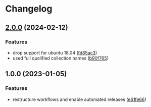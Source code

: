 # Changelog

## [2.0.0](https://github.com/rolehippie/graylog-sidecar/compare/v1.0.0...v2.0.0) (2024-02-12)


### Features

* drop support for ubuntu 18.04 ([fd85ac3](https://github.com/rolehippie/graylog-sidecar/commit/fd85ac32f1fd77b3dfeb5b9874032a932c2d8d0d))
* used full qualified collection names ([b90f765](https://github.com/rolehippie/graylog-sidecar/commit/b90f765984519d04cb9137bd94a9a096dc464448))

## 1.0.0 (2023-01-05)


### Features

* restructure workflows and enable automated releases ([e61fe66](https://github.com/rolehippie/graylog-sidecar/commit/e61fe666c5a2c441bede48950eca73302b1b83ac))
